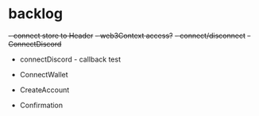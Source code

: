 
# backlog
~~- connect store to Header~~
~~- web3Context access?~~
~~- connect/disconnect~~
~~- ConnectDiscord~~

- connectDiscord - callback test
- ConnectWallet


- CreateAccount
- Confirmation